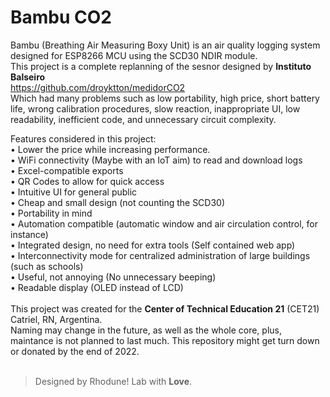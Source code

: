 # Bambu CO2
 Bambu (Breathing Air Measuring Boxy Unit) is an air quality logging system designed for ESP8266 MCU using the SCD30 NDIR module.
 <br>This project is a complete replanning of the sesnor designed by **Instituto Balseiro** <br>
 https://github.com/droyktton/medidorCO2 <br>
 Which had many problems such as low portability, high price, short battery life, wrong calibration procedures, slow reaction, inappropriate UI, low readability, inefficient code, and unnecessary circuit complexity.
 
 Features considered in this project:
 <br>• Lower the price while increasing performance.
 <br>• WiFi connectivity (Maybe with an IoT aim) to read and download logs
 <br>• Excel-compatible exports
 <br>• QR Codes to allow for quick access
 <br>• Intuitive UI for general public
 <br>• Cheap and small design (not counting the SCD30)
 <br>• Portability in mind
 <br>• Automation compatible (automatic window and air circulation control, for instance)
 <br>• Integrated design, no need for extra tools (Self contained web app)
 <br>• Interconnectivity mode for centralized administration of large buildings (such as schools)
 <br>• Useful, not annoying (No unnecessary beeping)
 <br>• Readable display (OLED instead of LCD)
 <br> <br>
 This project was created for the **Center of Technical Education 21** (CET21) <br> Catriel, RN, Argentina.
 <br> Naming may change in the future, as well as the whole core, plus, maintance is not planned to last much. This repository might get turn down or donated by the end of 2022.
 <br> <br>
 
 > Designed by Rhodune! Lab with **Love**.
